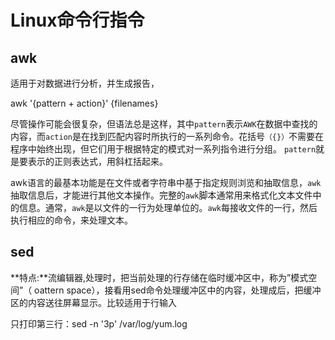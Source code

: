 # Linux命令行指令

## awk

适用于对数据进行分析，并生成报告，

awk '{pattern + action}' {filenames}

尽管操作可能会很复杂，但语法总是这样，其中` pattern `表示` AWK `在数据中查找的内容，而` action `是在找到匹配内容时所执行的一系列命令。花括号`（{}）`不需要在程序中始终出现，但它们用于根据特定的模式对一系列指令进行分组。 `pattern`就是要表示的正则表达式，用斜杠括起来。

awk语言的最基本功能是在文件或者字符串中基于指定规则浏览和抽取信息，`awk`抽取信息后，才能进行其他文本操作。完整的`awk`脚本通常用来格式化文本文件中的信息。通常，`awk`是以文件的一行为处理单位的。`awk`每接收文件的一行，然后执行相应的命令，来处理文本。

## sed

**特点:**流编辑器,处理时，把当前处理的行存储在临时缓冲区中，称为”模式空间”（ oattern space），接看用sed命令处理缓冲区中的内容，处理成后，把缓冲区的内容送往屏幕显示。比较适用于行输入

只打印第三行：sed -n '3p' /var/log/yum.log
